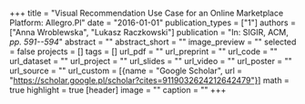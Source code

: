 +++
title = "Visual Recommendation Use Case for an Online Marketplace Platform: Allegro.Pl"
date = "2016-01-01"
publication_types = ["1"]
authors = ["Anna Wroblewska", "Lukasz Raczkowski"]
publication = "In: SIGIR, ACM, _pp. 591--594_"
abstract = ""
abstract_short = ""
image_preview = ""
selected = false
projects = []
tags = []
url_pdf = ""
url_preprint = ""
url_code = ""
url_dataset = ""
url_project = ""
url_slides = ""
url_video = ""
url_poster = ""
url_source = ""
url_custom = [{name = "Google Scholar", url = "https://scholar.google.pl/scholar?cites=9119032624212642479"}]
math = true
highlight = true
[header]
image = ""
caption = ""
+++
